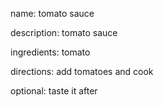 name: tomato sauce

description: tomato sauce

ingredients: tomato

directions: add tomatoes and cook 

optional: taste it after
